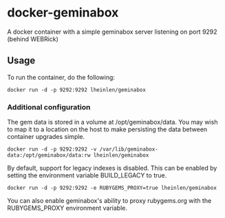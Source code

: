 # docker-geminabox

A docker container with a simple geminabox server listening on port 9292 (behind WEBRick)

## Usage

To run the container, do the following:

```
docker run -d -p 9292:9292 lheinlen/geminabox
```

### Additional configuration

The gem data is stored in a volume at /opt/geminabox/data.  You may wish to map it to a location on the host to make persisting the data between container upgrades simple.

```
docker run -d -p 9292:9292 -v /var/lib/geminabox-data:/opt/geminabox/data:rw lheinlen/geminabox
```

By default, support for legacy indexes is disabled.  This can be enabled by setting the environment variable BUILD_LEGACY to true.

```
docker run -d -p 9292:9292 -e RUBYGEMS_PROXY=true lheinlen/geminabox
```

You can also enable geminabox's ability to proxy rubygems.org with the RUBYGEMS_PROXY environment variable.